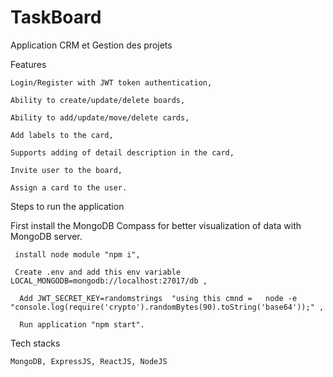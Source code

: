 # TaskBoard

Application CRM et Gestion des projets

Features

    Login/Register with JWT token authentication,

    Ability to create/update/delete boards,

    Ability to add/update/move/delete cards,

    Add labels to the card,

    Supports adding of detail description in the card,

    Invite user to the board,

    Assign a card to the user.

Steps to run the application

First install the MongoDB Compass for better visualization of data with MongoDB server.

     install node module "npm i",

     Create .env and add this env variable LOCAL_MONGODB=mongodb://localhost:27017/db ,

      Add JWT_SECRET_KEY=randomstrings  "using this cmnd =   node -e "console.log(require('crypto').randomBytes(90).toString('base64'));" ,

      Run application "npm start".

Tech stacks

    MongoDB, ExpressJS, ReactJS, NodeJS
